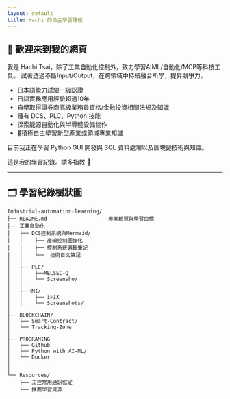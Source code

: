 ```yaml
---
layout: default
title: Hachi 的自主學習路徑
---
```


## 👋 歡迎來到我的網頁

我是 Hachi Tsai，除了工業自動化控制外，致力學習AIML/自動化/MCP等科技工具。
試著透過不斷Input/Output，在跨領域中持續融合所學，提昇競爭力。

- 日本語能力試驗一級認證
- 日語實務應用經驗超過10年
- 自學取得證券商高級業務員資格/金融投資相關法規及知識
- 擁有 DCS、PLC、Python 技能
- 探索能源自動化與半導體設備協作
- 🌟積極自主學習新型產業或領域專業知識

目前我正在學習 Python GUI 開發與 SQL 資料處理以及區塊鏈技術與知識。

這是我的學習紀錄。請多指教 🙌

---

## 🗂️ 學習紀錄樹狀圖

```mermaid
Industrial-automation-learning/
├── README.md                  ← 專案總覽與學習目標
├── 工業自動化
│   ├── DCS控制系統與Mermaid/
│   │    ├── 產線控制圖像化
│   │    ├── 控制系統邏輯筆記
│   │    └──  技術日文筆記     
│   │
│   ├── PLC/
│   │    ├──MELSEC-Q 
│   │    └── Screensho/
│   │
│   ├──HMI/
│   │    ├── iFIX
│   │    └── Screenshots/
│
├── BLOCKCHAIN/
│   ├── Smart-Contract/
│   └── Tracking-Zone
│
├── PROGRAMING  
│   ├── Github
│   ├── Python with AI-ML/
│   └── Docker
│
│
└── Resources/
    ├── 工控常用通訊協定
    └── 推薦學習資源
```
